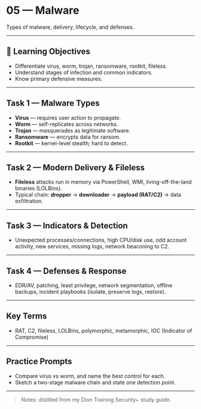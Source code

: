 # 05 — Malware

Types of malware, delivery, lifecycle, and defenses.

---

## 🎯 Learning Objectives
- Differentiate virus, worm, trojan, ransomware, rootkit, fileless.  
- Understand stages of infection and common indicators.  
- Know primary defensive measures.

---

## Task 1 — Malware Types
- **Virus** — requires user action to propagate.  
- **Worm** — self-replicates across networks.  
- **Trojan** — masquerades as legitimate software.  
- **Ransomware** — encrypts data for ransom.  
- **Rootkit** — kernel-level stealth; hard to detect.

---

## Task 2 — Modern Delivery & Fileless
- **Fileless** attacks run in memory via PowerShell, WMI, living-off-the-land binaries (LOLBins).  
- Typical chain: **dropper** → **downloader** → **payload (RAT/C2)** → data exfiltration.

---

## Task 3 — Indicators & Detection
- Unexpected processes/connections, high CPU/disk use, odd account activity, new services, missing logs, network beaconing to C2.

---

## Task 4 — Defenses & Response
- EDR/AV, patching, least privilege, network segmentation, offline backups, incident playbooks (isolate, preserve logs, restore).

---

## Key Terms
- RAT, C2, fileless, LOLBins, polymorphic, metamorphic, IOC (Indicator of Compromise)

---

## Practice Prompts
- Compare virus vs worm, and name the best control for each.  
- Sketch a two-stage malware chain and state one detection point.

---

> Notes: distilled from my Dion Training Security+ study guide.
